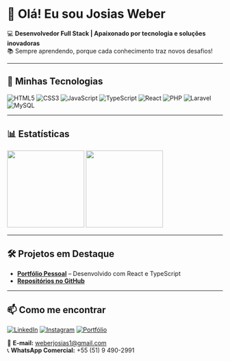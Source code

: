 # 👋 Olá! Eu sou Josias Weber  

💻 **Desenvolvedor Full Stack | Apaixonado por tecnologia e soluções inovadoras**  
📚 Sempre aprendendo, porque cada conhecimento traz novos desafios!  

---

## 🚀 Minhas Tecnologias  
![HTML5](https://img.shields.io/badge/HTML5-E34F26?style=for-the-badge&logo=html5&logoColor=white)
![CSS3](https://img.shields.io/badge/CSS3-1572B6?style=for-the-badge&logo=css3&logoColor=white)
![JavaScript](https://img.shields.io/badge/JavaScript-F7DF1E?style=for-the-badge&logo=javascript&logoColor=white)
![TypeScript](https://img.shields.io/badge/TypeScript-3178C6?style=for-the-badge&logo=typescript&logoColor=white)
![React](https://img.shields.io/badge/-ReactJs-61DAFB?logo=react&logoColor=white&style=for-the-badge)
![PHP](https://img.shields.io/badge/PHP-777BB4?style=for-the-badge&logo=php&logoColor=white)
![Laravel](https://img.shields.io/badge/Laravel-FF2D20?style=for-the-badge&logo=laravel&logoColor=white)
![MySQL](https://img.shields.io/badge/MySQL-00000F?style=for-the-badge&logo=mysql&logoColor=white)

---

## 📊 Estatísticas
<div>
    <img height="180em" src="https://github-readme-stats.vercel.app/api?username=JWeberDEV&show_icons=true&theme=tokyonight&include_all_commits=true&count_private=true"/>
    <img height="180em" src="https://github-readme-stats.vercel.app/api/top-langs/?username=JWeberDEV&layout=compact&theme=tokyonight"/>
</div>

---

## 🛠 Projetos em Destaque
- [**Portfólio Pessoal**](https://josiasweber.vercel.app/) – Desenvolvido com React e TypeScript
- [**Repositórios no GitHub**](https://github.com/JWeberDEV)

---

## 📫 Como me encontrar
[![LinkedIn](https://img.shields.io/badge/LinkedIn-0077B5?style=for-the-badge&logo=linkedin&logoColor=white)](https://www.linkedin.com/in/josias-weber-65a7b2171/)
[![Instagram](https://img.shields.io/badge/Instagram-E4405F?style=for-the-badge&logo=instagram&logoColor=white)](https://www.instagram.com/weberjosias1/)
[![Portfólio](https://img.shields.io/badge/Portf%C3%B3lio-000000?style=for-the-badge&logo=vercel&logoColor=white)](https://josiasweber.vercel.app/)

📧 **E-mail:** weberjosias1@gmail.com  
📞 **WhatsApp Comercial:** +55 (51) 9 490-2991
